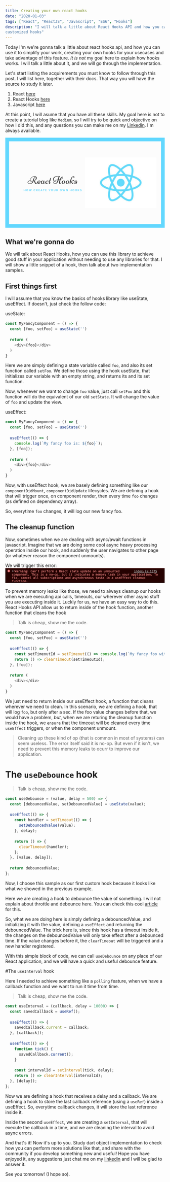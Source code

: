 ```yaml
---
title: Creating your own react hooks
date: "2020-01-03"
tags: ["React", "ReactJS", "Javascript", "ES6", "Hooks"]
description: "I will talk a little about React Hooks API and how you can use it to create your own
customized hooks"
---
```


Today I'm we're gonna talk a little about react hooks api, and how you can use it to simplify your
work, creating your own hooks for your usecases and take advantage of this feature. *It is not* my
goal here to explain how hooks works. I will talk a little about it, and we will go through the
implementation.

Let's start listing the acquirements you must know to follow through this post. I will list here,
together with their docs. That way you will have the source to study it later.

1. React [here](https://reactjs.org/)
2. React Hooks [here](https://reactjs.org/docs/hooks-intro.html)
3. Javascript [here](https://developer.mozilla.org/en-US/docs/Web/JavaScript)

At this point, I will asume that you have all these skills. My goal here is not to create a tutorial
blog like `Medium`, so I will try to be quick and objective on how I did this, and any questions
you can make me on my [Linkedin](https://www.linkedin.com/in/rafaelcmm/). I'm always available.

![5am club](./react-hooks.png)

## What we're gonna do

We will talk about React Hooks, how you can use this library to achieve good stuff in your application
without needing to use any libraries for that. I will show a little snippet of a hook, then talk about
two implementation samples.

## First things first

I will assume that you know the basics of hooks library like useState, useEffect. If doesn't, just check the follow code:

useState:
```javascript
const MyFancyComponent = () => {
  const [foo, setFoo] = useState('')

  return (
    <div>{foo}</div>
  )
}
```

Here we are simply defining a state variable called `foo`, and also its set function called `setFoo`. We
define those using the hook useState, that initializes our variable with an empty string, and returns its
and its set function.

Now, whenever we want to change `foo` value, just call `setFoo` and this function will do the equivalent
of our old `setState`. It will change the value of `foo` and update the view. 

useEffect:
```javascript
const MyFancyComponent = () => {
  const [foo, setFoo] = useState('')

  useEffect(() => {
    console.log(`My fancy foo is: ${foo}`);
  }, [foo]);

  return (
    <div>{foo}</div>
  )
}
```

Now, with useEffect hook, we are basely defining something like our `componentDidMount`, `componentDidUpdate`
lifecycles. We are defining a hook that will trigger once, on component render, then every time `foo`
changes (as defined on dependency array).

So, everytime `foo` changes, it will log our new fancy foo.

## The cleanup function

Now, sometimes when we are dealing with async/await functions in javascript. Imagine that we are doing
some cool async heavy processing operation inside our hook, and suddenly the user navigates to other
page (or whatever reason the component unmounts).

We will trigger this error: 
![5am club](./error-js.png)

To prevent memory leaks like those, we need to always cleanup our hooks when we are executing api calls,
timeouts, our wherever other async stuff you are executing inside it. Luckly for us, we have an easy
way to do this. React Hooks API allow us to return inside of the hook function, another function that
cleans the hook

> Talk is cheap, show me the code.

```javascript
const MyFancyComponent = () => {
  const [foo, setFoo] = useState('')

  useEffect(() => {
    const setTimeoutId = setTimeout(() => console.log(`My fancy foo with delay is: ${foo}`), 1000)
    return () => clearTimeout(setTimeoutId);
  }, [foo]);

  return (
    <div></div>
  )
}
```

We just need to return inside our useEffect hook, a function that cleans wherever we need to clean.
In this scenario, we are defining a hook, that will log `foo`, but only after a sec. If the foo
value changes before that, we would have a problem, *but*, when we are returing the cleanup function
inside the hook, we `ensure` that the timeout will be cleaned every time `useEffect` triggers, or when
the component unmount. 

> Cleaning up these kind of op (that is common in most of systems) can seem useless. The error
> itself said it is no-op. But even if it isn't, we need to prevent this memory leaks to ocurr to
> improve our application.

# The `useDebounce` hook

> Talk is cheap, show me the code.

```javascript
const useDebounce = (value, delay = 500) => {
  const [debouncedValue, setDebouncedValue] = useState(value);

  useEffect(() => {
    const handler = setTimeout(() => {
      setDebouncedValue(value);
    }, delay);

    return () => {
      clearTimeout(handler);
    };
  }, [value, delay]);

  return debouncedValue;
};
```

Now, I choose this sample as our first custom hook because it looks like what we showed in the previous
example. 

Here we are creating a hook to debounce the value of something. I will not explain about throttle and
debounce here. You can check this cool [article](https://programmingwithmosh.com/javascript/javascript-throttle-and-debounce-patterns/)
for this. 

So, what we are doing here is simply defining a debouncedValue, and initializing it with the value,
defining a `useEffect` and returning the debouncedValue. The trick here is, since this hook has a
timeout inside it, the changes on the debouncedValue will only take effect after a debounced time.
If the value changes before it, the `clearTimeout` will be triggered and a new handler registered.

With this simple block of code, we can call `useDebounce` on any place of our React application, and
we will have a quick and useful debounce feature.

#The `useInterval` hook

Here I needed to achieve something like a `polling` feature, when we have a callback function and we
want to run it time from time. 

> Talk is cheap, show me the code.

```javascript
const useInterval = (callback, delay = 10000) => {
  const savedCallback = useRef();

  useEffect(() => {
    savedCallback.current = callback;
  }, [callback]);

  useEffect(() => {
    function tick() {
      savedCallback.current();
    }
    
    const intervalId = setInterval(tick, delay);
    return () => clearInterval(intervalId);
  }, [delay]);
};
```

Now we are defining a hook that receives a delay and a callback. We are defining a hook to store the
last callback reference (using a `useRef`) inside a useEffect. So, everytime callback changes, it will
store the last reference inside it. 

Inside the second `useEffect`, we are creating a `setInterval`, that will execute the callback in a time,
and we are cleaning the interval to avoid async errors.

And that's it! Now it's up to you. Study dart object implementation to check how you can perform
more solutions like that, and share with the community if you develop something new and useful!
Hope you have enjoyed it, any suggestions just chat me on my [linkedin](https://www.linkedin.com/in/rafaelcmm/) 
and I will be glad to answer it.
                                                  
See you tomorrow! (I hope so).